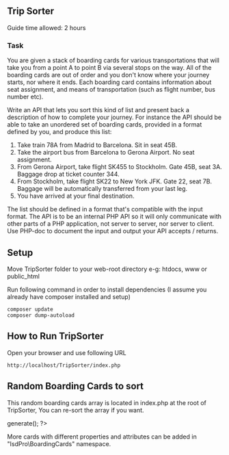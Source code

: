 ## Trip Sorter
Guide time allowed: 2 hours

### Task
You are given a stack of boarding cards for various transportations that will take you from a point A to point B via several stops on the way. All of the boarding cards are out of order and you don't know where your journey starts, nor where it ends. Each boarding card contains information about seat assignment, and means of transportation (such as flight number, bus number etc).

Write an API that lets you sort this kind of list and present back a description of how to complete your journey.
For instance the API should be able to take an unordered set of boarding cards, provided in a format defined by you, and produce this list:

1. Take train 78A from Madrid to Barcelona. Sit in seat 45B.
2. Take the airport bus from Barcelona to Gerona Airport. No seat assignment.
3. From Gerona Airport, take flight SK455 to Stockholm. Gate 45B, seat 3A. Baggage drop at ticket counter 344.
4. From Stockholm, take flight SK22 to New York JFK. Gate 22, seat 7B. Baggage will be automatically transferred from your last leg.
5. You have arrived at your final destination.

The list should be defined in a format that's compatible with the input format. The API is to be an internal PHP API so it will only communicate with other parts of a PHP application, not server to server, nor server to client. Use PHP-doc to document the input and output your API accepts / returns.

## Setup
Move TripSorter folder to your web-root directory e-g: htdocs, www or public_html

Run following command in order to install dependencies (I assume you already have composer installed and setup)
```
composer update
composer dump-autoload
```

## How to Run TripSorter
Open your browser and use following URL
```
http://localhost/TripSorter/index.php
```

## Random Boarding Cards to sort
This random boarding cards array is located in index.php at the root of TripSorter, You can re-sort the array if you want.

  <?php

  require_once __DIR__ . '/vendor/autoload.php';

  use IsdPro\BoardingCards\TrainCard as TrainCard;
  use IsdPro\BoardingCards\FlightCard as FlightCard;
  use IsdPro\BoardingCards\AirportBusCard as AirportBusCard;
  use IsdPro\Trip as Trip;

  // Un-ordered set of boarding cards
  $unorderedBoardingCards = array(
    new FlightCard("Gerona Airport", "Stockholm", "SK455", "3A", "344", "45B"),
    new TrainCard("Madrid", "Barcelona", "78A", "45B"),
    new AirportBusCard("Barcelona", "Gerona Airport"),
    new FlightCard("Stockholm", "New York JFK", "SK22", "7B", null, "22"),
  );

  // Generate trip in ASC Order
  echo (new Trip($unorderedBoardingCards))->generate();

  ?>

  More cards with different properties and attributes can be added in "IsdPro\BoardingCards" namespace.
